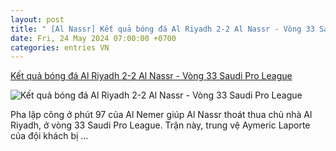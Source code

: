 ```yaml
---
layout: post
title: " [Al Nassr] Kết quả bóng đá Al Riyadh 2-2 Al Nassr - Vòng 33 Saudi Pro League"
date: Fri, 24 May 2024 07:00:00 +0700
categories: entries VN
---
```

[Kết quả bóng đá Al Riyadh 2-2 Al Nassr - Vòng 33 Saudi Pro League](https://vietnamnet.vn/ket-qua-bong-da-al-riyadh-2-2-al-nassr-vong-33-saudi-pro-league-2283837.html)

![Kết quả bóng đá Al Riyadh 2-2 Al Nassr - Vòng 33 Saudi Pro League](https://static-images.vnncdn.net/vps_images_publish/000001/000003/2024/5/24/laporte-bi-duoi-ronaldo-va-al-nassr-thoat-thua-phut-97-80.jpg?width=0&s=l9l6gFRbC7bGy_VWQAkJCQ)

Pha lập công ở phút 97 của Al Nemer giúp Al Nassr thoát thua chủ nhà Al Riyadh, ở vòng 33 Saudi Pro League. Trận này, trung vệ Aymeric Laporte của đội khách bị ...

